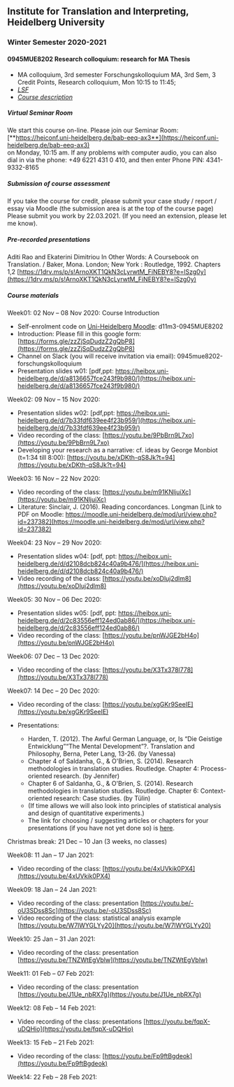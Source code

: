 ## Institute for Translation and Interpreting, Heidelberg University
### Winter Semester 2020-2021
#### 0945MUE8202 Research colloquium: research for MA Thesis  
- MA colloquium, 3rd semester Forschungskolloquium MA, 3rd Sem, 3 Credit Points, Research colloquium, Mon 10:15 to 11:45;
- [*LSF*](https://lsf.uni-heidelberg.de/qisserver/rds?state=verpublish&status=init&vmfile=no&publishid=323377&moduleCall=webInfo&publishConfFile=webInfo&publishSubDir=veranstaltung)
- [*Course description*](../teach2020-21-WS.md#0945MUE8202)

##### Virtual Seminar Room

We start this course on-line. Please join our Seminar Room:  
[**https://heiconf.uni-heidelberg.de/bab-eeq-ax3**](https://heiconf.uni-heidelberg.de/bab-eeq-ax3)  
on Monday, 10:15 am. If any problems with computer audio, you can also dial in via the phone: +49 6221 431 0 410, and then enter Phone PIN: 4341-9332-8165

##### Submission of course assessment

If you take the course for credit, please submit your case study / report / essay via Moodle (the submission area is at the top of the course page)
Please submit you work by 22.03.2021. (If you need an extension, please let me know).

##### Pre-recorded presentations
Aditi Rao and Ekaterini Dimitriou	In Other Words: A Coursebook on Translation. / Baker, Mona. London; New York : Routledge, 1992. Chapters 1,2 [https://1drv.ms/p/s!ArnoXKT1QkN3cLyrwtM_FiNEBY8?e=lSzg0y](https://1drv.ms/p/s!ArnoXKT1QkN3cLyrwtM_FiNEBY8?e=lSzg0y)

##### Course materials

Week01: 02 Nov – 08 Nov 2020: Course Introduction  
- Self-enrolment code on [Uni-Heidelberg Moodle](https://moodle.uni-heidelberg.de/): d11m3-0945MUE8202
- Introduction: Please fill in this google form: [https://forms.gle/zzZjSqDudzZ2gQbP8](https://forms.gle/zzZjSqDudzZ2gQbP8)
- Channel on Slack (you will receive invitation via email): 0945mue8202-forschungskolloquium
- Presentation slides w01: [pdf,ppt: https://heibox.uni-heidelberg.de/d/a8136657fce243f9b980/](https://heibox.uni-heidelberg.de/d/a8136657fce243f9b980/)

Week02: 09 Nov – 15 Nov 2020:
- Presentation slides w02: [pdf,ppt: https://heibox.uni-heidelberg.de/d/7b33fdf639ee4f23b959/](https://heibox.uni-heidelberg.de/d/7b33fdf639ee4f23b959/)
- Video recording of the class: [https://youtu.be/9PbBrn9L7xo](https://youtu.be/9PbBrn9L7xo)
- Developing your research as a narrative: cf. ideas by George Monbiot (t=1:34 till 8:00): [https://youtu.be/xDKth-qS8Jk?t=94](https://youtu.be/xDKth-qS8Jk?t=94)


Week03: 16 Nov – 22 Nov 2020:
- Video recording of the class: [https://youtu.be/m91KNljuiXc](https://youtu.be/m91KNljuiXc)
- Literature: Sinclair, J. (2016). Reading concordances. Longman [Link to PDF on Moodle: https://moodle.uni-heidelberg.de/mod/url/view.php?id=237382](https://moodle.uni-heidelberg.de/mod/url/view.php?id=237382)


Week04: 23 Nov – 29 Nov 2020:
- Presentation slides w04: [pdf, ppt: https://heibox.uni-heidelberg.de/d/d2108dcb824c40a9b476/](https://heibox.uni-heidelberg.de/d/d2108dcb824c40a9b476/)
- Video recording of the class: [https://youtu.be/xoDluj2dlm8](https://youtu.be/xoDluj2dlm8)


Week05: 30 Nov – 06 Dec 2020:
- Presentation slides w05: [pdf, ppt: https://heibox.uni-heidelberg.de/d/2c83556eff124ed0ab86/](https://heibox.uni-heidelberg.de/d/2c83556eff124ed0ab86/)
- Video recording of the class: [https://youtu.be/pnWJGE2bH4o](https://youtu.be/pnWJGE2bH4o)

Week06: 07 Dec – 13 Dec 2020:
- Video recording of the class: [https://youtu.be/X3Tx378l778](https://youtu.be/X3Tx378l778)

Week07: 14 Dec – 20 Dec 2020:

- Video recording of the class: [https://youtu.be/xgGKr9SeeIE](https://youtu.be/xgGKr9SeeIE)

- Presentations:
  - Harden, T. (2012). The Awful German Language, or, Is “Die Geistige Entwicklung”“The Mental Development”?. Translation and Philosophy, Berna, Peter Lang, 13-26. (by Vanessa)
  - Chapter 4 of Saldanha, G., & O'Brien, S. (2014). Research methodologies in translation studies. Routledge. Chapter 4: Process-oriented research. (by Jennifer)
  - Chapter 6 of Saldanha, G., & O'Brien, S. (2014). Research methodologies in translation studies. Routledge. Chapter 6: Context-oriented research: Case studies. (by Tülin)
  - (If time allows we will also look into principles of statistical analysis and design of quantitative experiments.)
  - The link for choosing / suggesting articles or chapters for your presentations (if you have not yet done so) is [here](https://docs.google.com/spreadsheets/d/1D4Qt8T4D3VU6oSGQjUV5eVAqaPhexecT-fzzJArY4QE/edit?usp=sharing).




Christmas break: 21 Dec – 10 Jan (3 weeks, no classes)  

Week08: 11 Jan – 17 Jan 2021:
- Video recording of the class: [https://youtu.be/4xUVkik0PX4](https://youtu.be/4xUVkik0PX4)

Week09: 18 Jan – 24 Jan 2021:
- Video recording of the class: presentation [https://youtu.be/-oU3SDss8Sc](https://youtu.be/-oU3SDss8Sc)
- Video recording of the class: statistical analysis example [https://youtu.be/W7lWYGLYy20](https://youtu.be/W7lWYGLYy20)

Week10: 25 Jan – 31 Jan 2021:
- Video recording of the class: presentation [https://youtu.be/TNZWtEgVblw](https://youtu.be/TNZWtEgVblw)

Week11: 01 Feb – 07 Feb 2021:
- Video recording of the class: presentation [https://youtu.be/J1Ue_nbRX7g](https://youtu.be/J1Ue_nbRX7g)

Week12: 08 Feb – 14 Feb 2021:
- Video recording of the class: presentations [https://youtu.be/fqpX-uDQHio](https://youtu.be/fqpX-uDQHio)

Week13: 15 Feb – 21 Feb 2021:
- Video recording of the class: [https://youtu.be/Fp9ftBgdeok](https://youtu.be/Fp9ftBgdeok)

Week14: 22 Feb – 28 Feb 2021:
